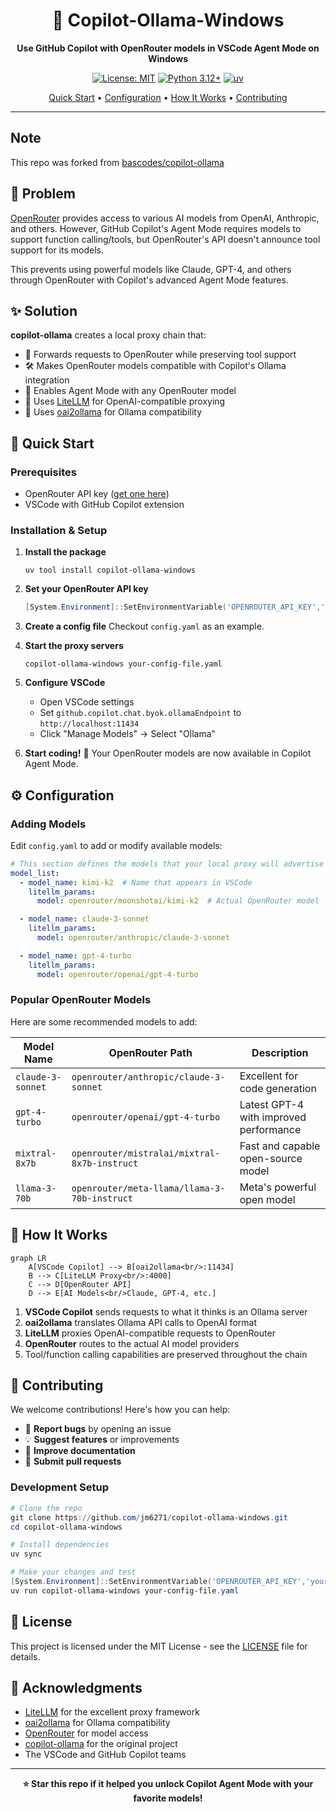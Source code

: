 <div align="center">

# 🤖 Copilot-Ollama-Windows

**Use GitHub Copilot with OpenRouter models in VSCode Agent Mode on Windows**

[![License: MIT](https://img.shields.io/badge/License-MIT-yellow.svg)](https://opensource.org/licenses/MIT)
[![Python 3.12+](https://img.shields.io/badge/python-3.12+-blue.svg)](https://www.python.org/downloads/)
[![uv](https://img.shields.io/badge/uv-latest-green.svg)](https://docs.astral.sh/uv/)

[Quick Start](#-quick-start) • [Configuration](#-configuration) • [How It Works](#-how-it-works) • [Contributing](#-contributing)

</div>

---

## Note

This repo was forked from [bascodes/copilot-ollama](https://github.com/bascodes/copilot-ollama)

## 🎯 Problem

[OpenRouter](https://openrouter.ai) provides access to various AI models from OpenAI, Anthropic, and others. However, GitHub Copilot's Agent Mode requires models to support function calling/tools, but OpenRouter's API doesn't announce tool support for its models.

This prevents using powerful models like Claude, GPT-4, and others through OpenRouter with Copilot's advanced Agent Mode features.

## ✨ Solution

**copilot-ollama** creates a local proxy chain that:

- 🔄 Forwards requests to OpenRouter while preserving tool support
- 🛠️ Makes OpenRouter models compatible with Copilot's Ollama integration  
- 🚀 Enables Agent Mode with any OpenRouter model
- 🔧 Uses [LiteLLM](https://docs.litellm.ai/docs/simple_proxy) for OpenAI-compatible proxying
- 🔗 Uses [oai2ollama](https://github.com/CNSeniorious000/oai2ollama) for Ollama compatibility

## 🚀 Quick Start

### Prerequisites
- OpenRouter API key ([get one here](https://openrouter.ai/keys))
- VSCode with GitHub Copilot extension

### Installation & Setup

1. **Install the package**
   ```
   uv tool install copilot-ollama-windows
   ```

2. **Set your OpenRouter API key**
   ```powershell
   [System.Environment]::SetEnvironmentVariable('OPENROUTER_API_KEY','your-openrouter-api-key-here', 'User')
   ```

3. **Create a config file**
   Checkout `config.yaml` as an example.

4. **Start the proxy servers**
   ```
   copilot-ollama-windows your-config-file.yaml
   ```

5. **Configure VSCode**
   - Open VSCode settings
   - Set `github.copilot.chat.byok.ollamaEndpoint` to `http://localhost:11434`
   - Click "Manage Models" → Select "Ollama"

6. **Start coding!** 🎉
   Your OpenRouter models are now available in Copilot Agent Mode.

## ⚙️ Configuration

### Adding Models

Edit `config.yaml` to add or modify available models:

```yaml
# This section defines the models that your local proxy will advertise
model_list:
  - model_name: kimi-k2  # Name that appears in VSCode
    litellm_params:
      model: openrouter/moonshotai/kimi-k2  # Actual OpenRouter model

  - model_name: claude-3-sonnet
    litellm_params:
      model: openrouter/anthropic/claude-3-sonnet

  - model_name: gpt-4-turbo
    litellm_params:
      model: openrouter/openai/gpt-4-turbo
```

### Popular OpenRouter Models

Here are some recommended models to add:

| Model Name | OpenRouter Path | Description |
|------------|----------------|-------------|
| `claude-3-sonnet` | `openrouter/anthropic/claude-3-sonnet` | Excellent for code generation |
| `gpt-4-turbo` | `openrouter/openai/gpt-4-turbo` | Latest GPT-4 with improved performance |
| `mixtral-8x7b` | `openrouter/mistralai/mixtral-8x7b-instruct` | Fast and capable open-source model |
| `llama-3-70b` | `openrouter/meta-llama/llama-3-70b-instruct` | Meta's powerful open model |

## 🔧 How It Works

```mermaid
graph LR
    A[VSCode Copilot] --> B[oai2ollama<br/>:11434]
    B --> C[LiteLLM Proxy<br/>:4000]
    C --> D[OpenRouter API]
    D --> E[AI Models<br/>Claude, GPT-4, etc.]
```

1. **VSCode Copilot** sends requests to what it thinks is an Ollama server
2. **oai2ollama** translates Ollama API calls to OpenAI format
3. **LiteLLM** proxies OpenAI-compatible requests to OpenRouter
4. **OpenRouter** routes to the actual AI model providers
5. Tool/function calling capabilities are preserved throughout the chain

## 🤝 Contributing

We welcome contributions! Here's how you can help:

- 🐛 **Report bugs** by opening an issue
- 💡 **Suggest features** or improvements
- 📖 **Improve documentation**
- 🔧 **Submit pull requests**

### Development Setup

```powershell
# Clone the repo
git clone https://github.com/jm6271/copilot-ollama-windows.git
cd copilot-ollama-windows

# Install dependencies
uv sync

# Make your changes and test
[System.Environment]::SetEnvironmentVariable('OPENROUTER_API_KEY','your-openrouter-api-key-here', 'User')
uv run copilot-ollama-windows your-config-file.yaml
```

## 📝 License

This project is licensed under the MIT License - see the [LICENSE](LICENSE) file for details.

## 🙏 Acknowledgments

- [LiteLLM](https://docs.litellm.ai/) for the excellent proxy framework
- [oai2ollama](https://github.com/CNSeniorious000/oai2ollama) for Ollama compatibility
- [OpenRouter](https://openrouter.ai) for model access
- [copilot-ollama](https://github.com/bascodes/copilot-ollama) for the original project
- The VSCode and GitHub Copilot teams

---

<div align="center">

**⭐ Star this repo if it helped you unlock Copilot Agent Mode with your favorite models!**

</div>
